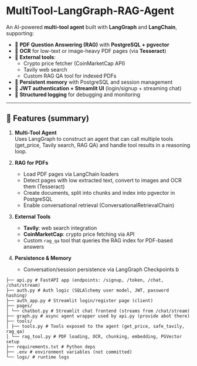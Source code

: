 # MultiTool-LangGraph-RAG-Agent

An AI-powered **multi-tool agent** built with **LangGraph** and **LangChain**, supporting:

- 🔹 **PDF Question Answering (RAG)** with **PostgreSQL + pgvector**  
- 🔹 **OCR** for low-text or image-heavy PDF pages (via **Tesseract**)  
- 🔹 **External tools**:  
  - Crypto price fetcher (CoinMarketCap API)  
  - Tavily web search  
  - Custom RAG QA tool for indexed PDFs  
- 🔹 **Persistent memory** with PostgreSQL and session management  
- 🔹 **JWT authentication + Streamlit UI** (login/signup + streaming chat)  
- 🔹 **Structured logging** for debugging and monitoring

---

## 📌 Features (summary)

1. **Multi-Tool Agent**  
   Uses LangGraph to construct an agent that can call multiple tools (get_price, Tavily search, RAG QA) and handle tool results in a reasoning loop.

2. **RAG for PDFs**  
   - Load PDF pages via LangChain loaders  
   - Detect pages with low extracted text, convert to images and OCR them (Tesseract)  
   - Create documents, split into chunks and index into pgvector in PostgreSQL  
   - Enable conversational retrieval (ConversationalRetrievalChain)

3. **External Tools**  
   - **Tavily**: web search integration  
   - **CoinMarketCap**: crypto price fetching via API  
   - Custom `rag_qa` tool that queries the RAG index for PDF-based answers

4. **Persistence & Memory**  
   - Conversation/session persistence via LangGraph Checkpoints b

```
├── api.py # FastAPI app (endpoints: /signup, /token, /chat, /chat/stream)
├── auth.py # Auth logic (SQLAlchemy user model, JWT, password hashing)
├── auth_app.py # Streamlit login/register page (client)
├── pages/
│ └── chatbot.py # Streamlit chat frontend (streams from /chat/stream)
├── graph.py # async agent wrapper used by api.py (provide abot there)
├── tools/
│ ├── tools.py # Tools exposed to the agent (get_price, safe_tavily, rag_qa)
│ └── rag_tool.py # PDF loading, OCR, chunking, embedding, PGVector setup
├── requirements.txt # Python deps 
├── .env # environment variables (not committed)
└── logs/ # runtime logs

```